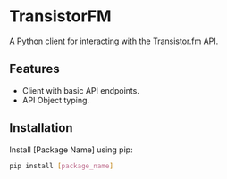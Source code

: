 # TransistorFM

A Python client for interacting with the Transistor.fm API.

## Features

- Client with basic API endpoints.
- API Object typing.

## Installation

Install [Package Name] using pip:

```bash
pip install [package_name]

